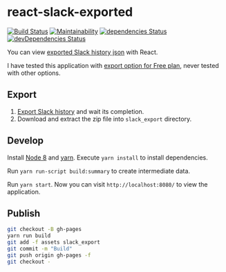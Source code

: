 # react-slack-exported

[![Build Status](https://travis-ci.org/ohtake/react-slack-exported.svg?branch=master)](https://travis-ci.org/ohtake/react-slack-exported)
[![Maintainability](https://api.codeclimate.com/v1/badges/8407db0613919952d1ce/maintainability)](https://codeclimate.com/github/ohtake/react-slack-exported/maintainability)
[![dependencies Status](https://david-dm.org/ohtake/react-slack-exported/status.svg)](https://david-dm.org/ohtake/react-slack-exported)
[![devDependencies Status](https://david-dm.org/ohtake/react-slack-exported/dev-status.svg)](https://david-dm.org/ohtake/react-slack-exported?type=dev)

You can view [exported Slack history json](https://get.slack.help/hc/en-us/articles/201658943-Exporting-your-team-s-Slack-history) with React.

I have tested this application with [export option for Free plan](https://get.slack.help/hc/en-us/articles/204897248), never tested with other options.

## Export

1. [Export Slack history](https://my.slack.com/services/export) and wait its completion.
1. Download and extract the zip file into `slack_export` directory.

## Develop

Install [Node 8](https://nodejs.org/en/download/) and [yarn](https://yarnpkg.com/en/docs/install). Execute `yarn install` to install dependencies.

Run `yarn run-script build:summary` to create intermediate data.

Run `yarn start`. Now you can visit `http://localhost:8080/` to view the application.

## Publish

```bash
git checkout -B gh-pages
yarn run build
git add -f assets slack_export
git commit -m "Build"
git push origin gh-pages -f
git checkout -
```
